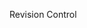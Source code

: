 <span id="title">Revision Control</span>

<div id="body">

<include src="what/unit-inParent-asPanel.md" boilerplate />
<include src="repositories/unit-inParent-asPanel.md" boilerplate />
<include src="savingHistory/unit-inParent-asPanel.md" boilerplate />
<include src="usingHistory/unit-inParent-asPanel.md" boilerplate />
<include src="remoteRepositories/unit-inParent-asPanel.md" boilerplate />
<include src="branching/unit-inParent-asPanel.md" boilerplate />
<include src="drcsVsCrcs/unit-inParent-asPanel.md" boilerplate />
<include src="forkingWorkflow/unit-inParent-asPanel.md" boilerplate />
<include src="featureBranchFlow/unit-inParent-asPanel.md" boilerplate />
<include src="centralizedFlow/unit-inParent-asPanel.md" boilerplate />

</div>